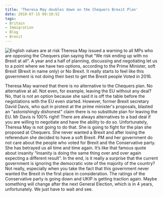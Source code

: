```yaml
---
title: 'Theresa May doubles down on the Chequers Brexit Plan'
date: 2018-07-15 09:10:52
tags:
- Britain
- Immigration
- Blog
- Brexit
---
```

![English values are at risk](/images/theresamay2.jpg)
Theresa May issued a warning to all MPs who are opposing the Chequers plan saying that “We risk ending up with no Brexit at all”. A year and a half of planning, discussing and negotiating let us to a point where we have two options, according to the Prime Minister, soft Brexit (Brexit in name only) or No Brexit. It really starts to feel like this government is not doing their best to get the Brexit people Voted in 2016.
<!--more-->
Theresa May warned that there is no alternative to the Chequers plan. No alternative at all. Not even, for example, leaving the EU without any deal? No, that is not an option because she said it is off the table before the negotiations with the EU even started. However, former Brexit secretary David Davis, who quit in protest at the prime minister's proposals, blasted an "astonishingly dishonest" claim there is no substitute plan for leaving the EU. Mr Davis is 100% right! There are always alternatives to a bad deal if you are willing to negotiate and have the ability to do so.
Unfortunately, Theresa May is not going to do that. She is going to fight for the plan she proposed at Chequers. She never wanted a Brexit and after losing the referendum she decided to have a soft Brexit. PM and her government do not care about the people who voted for Brexit and the Conservative party. She has betrayed us all time and time again. It’s like that famous quote about insanity “Insanity is doing the same thing over and over again expecting a different result”.
In the end, is it really a surprise that the current government is ignoring the democratic vote of the majority of the country? Not really, especially when you take the fact that this government never wanted the Brexit in the first place in consideration. The ratings of the Conservative party is going down and UKIP is getting traction again. Maybe something will change after the next General Election, which is in 4 years, unfortunately. We just have to wait and see.
